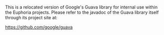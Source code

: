 This is a relocated version of Google's Guava library for internal
use within the Euphoria projects. Please refer to the javadoc of
the Guava library itself through its project site at:

   https://github.com/google/guava

